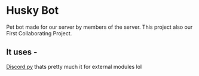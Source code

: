 # Husky Bot

Pet bot made for our server by members of the server. This project also our First Collaborating Project.


## It uses -
[Discord.py](https://discordpy.readthedocs.io/en/stable/)
thats pretty much it for external modules lol
